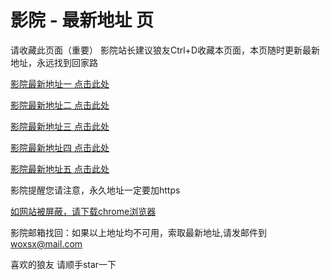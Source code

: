 # 影院 - 最新地址 页

请收藏此页面（重要）
影院站长建议狼友Ctrl+D收藏本页面，本页随时更新最新地址，永远找到回家路

[影院最新地址一 点击此处](https://5gta.sbs/) 

[影院最新地址二 点击此处](https://5ggb.sbs/) 

[影院最新地址三 点击此处](https://5h5g.sbs/) 

[影院最新地址四 点击此处](https://5ggb.sbs/) 

[影院最新地址五 点击此处](https://5gta.sbs/) 

影院提醒您请注意，永久地址一定要加https

[如网站被屏蔽，请下载chrome浏览器](https://8xe23.com/chrome_93.0.4577.82.apk) 

影院邮箱找回：如果以上地址均不可用，索取最新地址,请发邮件到 woxsx@mail.com

喜欢的狼友 请顺手star一下
